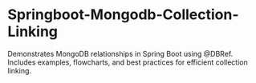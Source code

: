 # Springboot-Mongodb-Collection-Linking
Demonstrates MongoDB relationships in Spring Boot using @DBRef. Includes examples, flowcharts, and best practices for efficient collection linking.
